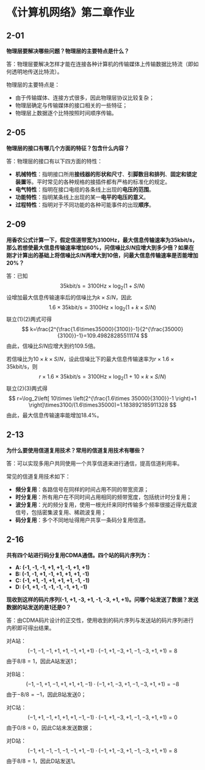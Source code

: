 # 《计算机网络》第二章作业

## 2-01

**物理层要解决哪些问题？物理层的主要特点是什么？**

答：物理层要解决怎样才能在连接各种计算机的传输媒体上传输数据比特流（即如何透明地传送比特流）。

物理层的主要特点是：

- 由于传输媒体、连接方式很多，因此物理层协议比较复杂；
- 物理层确定与传输媒体的接口相关的一些特征；
- 物理层上数据逐个比特按照时间顺序传输。



## 2-05

**物理层的接口有哪几个方面的特征？包含什么内容？**

答：物理层的接口有以下四方面的特性：

- **机械特性**：指明接口所用**接线器的形状和尺寸**、**引脚数目和排列**、**固定和锁定装置**等。平时常见的各种规格的接插件都有严格的标准化的规定。
- **电气特性**：指明在接口电缆的各条线上出现的**电压的范围**。
- **功能特性**：指明某条线上出现的某一**电平的电压的意义**。
- **过程特性**：指明对于不同功能的各种可能事件的出现**顺序**。



## 2-09

**用香农公式计算一下，假定信道带宽为$3100\text{Hz}$，最大信息传输速率为$35\text{kbit/s}$，那么若想使最大信息传输速率增加$60\%$，问信噪比$S/N$应增大到多少倍？如果在刚才计算出的基础上将信噪比$S/N$再增大到10倍，问最大信息传输速率是否能增加$20\%$？**

答：已知
$$
\begin{equation}
35 \text{kbit/s}=3100\text{Hz} \times \log_2(1+S/N) \tag{1}
\end{equation}
$$
设增加最大信息传输速率后的信噪比为$k\times S/N$，因此
$$
\begin{equation}
1.6 \times 35\text{kbit/s}=3100\text{Hz} \times \log_2(1+k \times S/N) \tag{2}
\end{equation}
$$
联立(1)(2)两式可得
$$
k=\frac{2^{\frac{1.6\times35000}{3100}}-1}{2^{\frac{35000}{3100}}-1}=109.49828285511174
$$
由此，信噪比$S/N$应增大到约$109.5$倍。

若信噪比为$10\times k \times S/N$，设此信噪比下的最大信息传输速率为$r \times 1.6 \times 35\text{kbit/s}$，则
$$
\begin{equation}
r\times 1.6 \times 35\text{kbit/s}=3100\text{Hz} \times \log_2(1+10 \times k \times S/N)
\tag{3}
\end{equation}
$$
联立(2)(3)两式得
$$
r=\log_2\left[ 10\times \left(2^{\frac{1.6\times 35000}{3100}}-1 \right)+1 \right]\times3100/(1.6\times35000)=1.183892185911328
$$
由此，最大信息传输速率能增加$18.4\%$。



## 2-13

**为什么要使用信道复用技术？常用的信道复用技术有哪些？**

答：可以实现多用户共同使用一个共享信道来进行通信，提高信道利用率。

常见的信道复用技术如下：

- **频分复用**：各路信号在同样的时间占用不同的带宽资源；
- **时分复用**：所有用户在不同时间占用相同的频带宽度，包括统计时分复用；
- **波分复用**：光的频分复用，使用一根光纤来同时传输多个频率很接近得光载波信号，包括密集波复用、稀疏波复用；
- **码分复用**：多个不同地址得用户共享一条码分复用信道。



## 2-16

**共有四个站进行码分复用CDMA通信。四个站的码片序列为：**

- **A: (-1, -1, -1, +1, +1, -1, +1, +1)**
- **B: (-1, -1, +1, -1, +1, +1, +1, -1)**
- **C: (-1, +1, -1, +1, +1, +1, -1, -1)**
- **D: (-1, +1, -1, -1, -1, -1, +1, -1)**

**现收到这样的码片序列(-1, +1, -3, +1, -1, -3, +1, +1)。问哪个站发送了数据？发送数据的站发送的是1还是0？**

答：由CDMA码片设计的正交性，使用收到的码片序列与发送站的码片序列进行内积即可得出结果。

对A站：
$$
(-1, -1, -1, +1, +1, -1, +1, +1) \cdot (-1, +1, -3, +1, -1, -3, +1, +1) = 8
$$
由于$8/8=1$，因此A站发送1；

对B站：
$$
(-1, -1, +1, -1, +1, +1, +1, -1) \cdot (-1, +1, -3, +1, -1, -3, +1, +1) = -8
$$
由于$-8/8=-1$，因此B站发送0；

对C站：
$$
(-1, +1, -1, +1, +1, +1, -1, -1) \cdot (-1, +1, -3, +1, -1, -3, +1, +1) = 0
$$
由于$0/8=0$，因此C站未发送数据；

对D站：
$$
(-1, +1, -1, -1, -1, -1, +1, -1) \cdot (-1, +1, -3, +1, -1, -3, +1, +1) = 8
$$
由于$8/8=1$，因此D站发送1。

